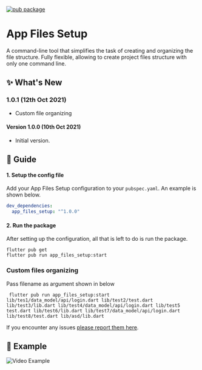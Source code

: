 
[![pub package](https://img.shields.io/badge/Pub-v1.0.0-orange)](https://pub.dev/packages/app_files_setup)
# App Files Setup

A command-line tool that simplifies the task of creating and organizing the file structure. Fully flexible, allowing to create project files structure with only one command line.


## :sparkles: What's New

### 1.0.1 (12th Oct 2021)

- Custom file organizing

#### Version 1.0.0 (10th Oct 2021)

- Initial version.



## :book: Guide

#### 1. Setup the config file

Add your App Files Setup configuration to your `pubspec.yaml`.
An example is shown below.  
```yaml
dev_dependencies:
  app_files_setup: "^1.0.0"
```

#### 2. Run the package

After setting up the configuration, all that is left to do is run the package.


```
flutter pub get
flutter pub run app_files_setup:start
```
### Custom files organizing

Pass filename as argument shown in below

```
 flutter pub run app_files_setup:start lib/tes1/data_model/api/login.dart lib/test2/test.dart lib/test3/lib.dart lib/test4/data_model/api/login.dart lib/test5 test.dart lib/test6/lib.dart lib/test7/data_model/api/login.dart lib/test8/test.dart lib/asd/lib.dart

```

If you encounter any issues [please report them here](https://github.com/MujmillahammedDafedar/app_files_setup/issues).


## :eyes: Example

![Video Example](https://i.imgur.com/a2lW5uv.png)
